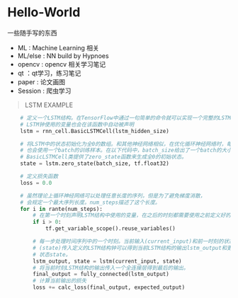 # Hello-World
一些随手写的东西

- ML      : Machine Learning 相关
- ML/else : NN build by Hypnoes
- opencv  : opencv 相关学习笔记
- qt      ：qt学习，练习笔记
- paper   : 论文画图
- Session : 爬虫学习

> LSTM EXAMPLE
```python
    # 定义一个LSTM结构。在TensorFlow中通过一句简单的命令就可以实现一个完整的LSTM结构。
    # LSTM钟使用的变量也会在该函数中自动被声明
    lstm = rnn_cell.BasicLSTMCell(lstm_hidden_size)

    # 将LSTM中的状态初始化为全0的数组。和其他神经网络相似，在优化循环神经网络时，每次
    # 也会使用一个batch的训练样本。在以下代码中，batch_size给出了一个batch的大小。
    # BasicLSTMCell类提供了zero_state函数来生成全0的初始状态。
    state = lstm.zero_state(batch_size, tf.float32)

    # 定义损失函数
    loss = 0.0

    # 虽然理论上循环神经网络可以处理任意长度的序列，但是为了避免梯度消散，
    # 会规定一个最大序列长度。num_steps描述了这个长度。
    for i in rante(num_steps):
        # 在第一个时刻声明LSTM结构中使用的变量，在之后的时刻都需要使用之前定义好的变量
        if i > 0:
            tf.get_variable_scope().reuse_variables()

        # 每一步处理时间序列中的一个时刻。当前输入(current_input)和前一时刻的状态
        # (state)传入定义的LSTM结构钟可以得到当前LSTM结构的输出lstm_output和更新后的
        # 状态state。
        lstm_output, state = lstm(current_input, state)
        # 将当前时刻LSTM结构的输出传入一个全连接层得到最后的输出。
        final_output = fully_connected(lstm_output)
        # 计算当前输出的损失
        loss += calc_loss(final_output, expected_output)
```


